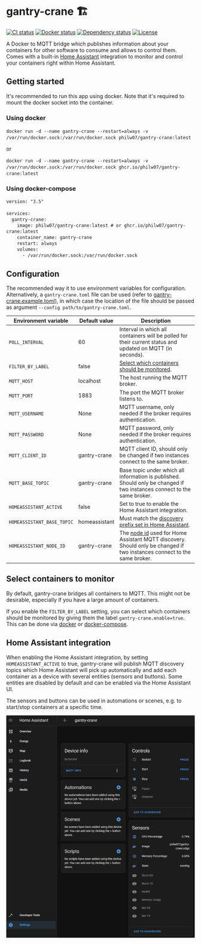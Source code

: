 # gantry-crane 🏗️

[![CI status](https://img.shields.io/github/workflow/status/philw07/gantry-crane/CI?label=CI&logo=github&style=flat-square)](https://github.com/philw07/gantry-crane/actions/workflows/ci.yml)
[![Docker status](https://img.shields.io/github/workflow/status/philw07/gantry-crane/Docker?label=Docker&logo=github&style=flat-square)](https://github.com/philw07/gantry-crane/actions/workflows/docker.yml)
[![Dependency status](https://deps.rs/repo/github/philw07/gantry-crane/status.svg?style=flat-square)](https://deps.rs/repo/github/philw07/gantry-crane)
[![License](https://img.shields.io/github/license/philw07/gantry-crane?style=flat-square)](https://github.com/philw07/gantry-crane/blob/master/LICENSE)

A Docker to MQTT bridge which publishes information about your containers for other software to consume and allows to control them.  
Comes with a built-in [Home Assistant](https://www.home-assistant.io/) integration to monitor and control your containers right within Home Assistant.

## Getting started

It's recommended to run this app using docker.
Note that it's required to mount the docker socket into the container.

### Using docker

`docker run -d --name gantry-crane --restart=always -v /var/run/docker.sock:/var/run/docker.sock philw07/gantry-crane:latest`

or

`docker run -d --name gantry-crane --restart=always -v /var/run/docker.sock:/var/run/docker.sock ghcr.io/philw07/gantry-crane:latest`

### Using docker-compose

```
version: "3.5"

services:
  gantry-crane:
    image: philw07/gantry-crane:latest # or ghcr.io/philw07/gantry-crane:latest
    container_name: gantry-crane
    restart: always
    volumes:
      - /var/run/docker.sock:/var/run/docker.sock
```

## Configuration

The recommended way it to use environment variables for configuration.
Alternatively, a `gantry-crane.toml` file can be used (refer to [gantry-crane.example.toml](https://github.com/philw07/gantry-crane/blob/master/gantry-crane.example.toml)),
in which case the location of the file should be passed as argument `--config path/to/gantry-crane.toml`.

| Environment variable | Default value | Description |
| --- | --- | --- |
| `POLL_INTERVAL` | 60 | Interval in which all containers will be polled for their current status and updated on MQTT (in seconds). |
| `FILTER_BY_LABEL` | false | [Select which containers should be monitored](#select-containers-to-monitor). |
| `MQTT_HOST` | localhost | The host running the MQTT broker. |
| `MQTT_PORT` | 1883 | The port the MQTT broker listens to. |
| `MQTT_USERNAME` | None | MQTT username, only needed if the broker requires authentication.  |
| `MQTT_PASSWORD` | None | MQTT password, only needed if the broker requires authentication. |
| `MQTT_CLIENT_ID` | gantry-crane | MQTT client ID, should only be changed if two instances connect to the same broker. |
| `MQTT_BASE_TOPIC` | gantry-crane | Base topic under which all information is published. Should only be changed if two instances connect to the same broker. |
| `HOMEASSISTANT_ACTIVE` | false | Set to true to enable the Home Assistant integration. |
| `HOMEASSISTANT_BASE_TOPIC` | homeassistant | Must match the [discovery prefix set in Home Assistant](https://www.home-assistant.io/docs/mqtt/discovery/#discovery_prefix). |
| `HOMEASSISTANT_NODE_ID` | gantry-crane | The [node id](https://www.home-assistant.io/docs/mqtt/discovery/#discovery-topic) used for Home Assistant MQTT discovery. Should only be changed if two instances connect to the same broker. |

## Select containers to monitor

By default, gantry-crane bridges all containers to MQTT.
This might not be desirable, especially if you have a large amount of containers.

If you enable the `FILTER_BY_LABEL` setting, you can select which containers should be monitored by giving them the label `gantry-crane.enable=true`.
This can be done via [docker](https://docs.docker.com/engine/reference/commandline/run/#set-metadata-on-container--l---label---label-file) or [docker-compose](https://docs.docker.com/compose/compose-file/compose-file-v3/#labels).

## Home Assistant integration

When enabling the Home Assistant integration, by setting `HOMEASSISTANT_ACTIVE` to true, gantry-crane will publish MQTT discovery topics which Home Assistant will pick up automatically and add each container as a device with several entities (sensors and buttons).
Some entities are disabled by default and can be enabled via the Home Assistant UI.

The sensors and buttons can be used in automations or scenes, e.g. to start/stop containers at a specific time.

![Home Assistant integration example](https://github.com/philw07/gantry-crane/raw/master/docs/images/homeassistant_integration_example.png)
